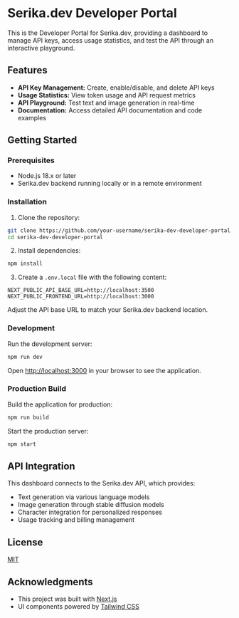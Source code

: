 # Serika.dev Developer Portal

This is the Developer Portal for Serika.dev, providing a dashboard to manage API keys, access usage statistics, and test the API through an interactive playground.

## Features

- **API Key Management:** Create, enable/disable, and delete API keys
- **Usage Statistics:** View token usage and API request metrics
- **API Playground:** Test text and image generation in real-time
- **Documentation:** Access detailed API documentation and code examples

## Getting Started

### Prerequisites

- Node.js 18.x or later
- Serika.dev backend running locally or in a remote environment

### Installation

1. Clone the repository:

```bash
git clone https://github.com/your-username/serika-dev-developer-portal.git
cd serika-dev-developer-portal
```

2. Install dependencies:

```bash
npm install
```

3. Create a `.env.local` file with the following content:

```
NEXT_PUBLIC_API_BASE_URL=http://localhost:3500
NEXT_PUBLIC_FRONTEND_URL=http://localhost:3000
```

Adjust the API base URL to match your Serika.dev backend location.

### Development

Run the development server:

```bash
npm run dev
```

Open [http://localhost:3000](http://localhost:3000) in your browser to see the application.

### Production Build

Build the application for production:

```bash
npm run build
```

Start the production server:

```bash
npm start
```

## API Integration

This dashboard connects to the Serika.dev API, which provides:

- Text generation via various language models
- Image generation through stable diffusion models
- Character integration for personalized responses
- Usage tracking and billing management

## License

[MIT](LICENSE)

## Acknowledgments

- This project was built with [Next.js](https://nextjs.org/)
- UI components powered by [Tailwind CSS](https://tailwindcss.com/)
